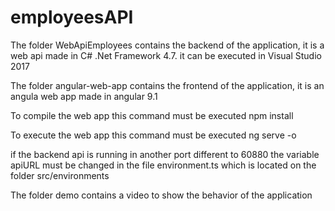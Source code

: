 # employeesAPI

The folder WebApiEmployees contains the backend of the application, it is a web api made in C# .Net Framework 4.7. it can be 
executed in Visual Studio 2017

The folder angular-web-app contains the frontend of the application, it is an angula web app made in angular 9.1

To compile the web app this command must be executed
npm install

To execute the web app this command must be executed
ng serve -o

if the backend api is running in another port different to 60880 the variable apiURL must be changed in the file environment.ts which is located on the folder src/environments

The folder demo contains a video to show the behavior of the application
